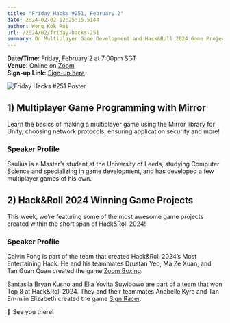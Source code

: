 ```yaml
---
title: "Friday Hacks #251, February 2"
date: 2024-02-02 12:25:15.5144
author: Wong Kok Rui
url: /2024/02/friday-hacks-251
summary: On Multiplayer Game Development and Hack&Roll 2024 Game Projects
---
```


**Date/Time:** Friday, February 2 at 7:00pm SGT<br />
**Venue:** Online on [Zoom](https://hckr.cc/fh-251-zoom)<br />
**Sign-up Link:** [Sign-up here](https://hckr.cc/fh-251-signup)<br />

<img src="/img/2024/fh/251.jpg" alt="Friday Hacks #251 Poster" /><br />

## 1) Multiplayer Game Programming with Mirror

Learn the basics of making a multiplayer game using the Mirror library for Unity, choosing network protocols, ensuring application security and more!

### Speaker Profile

Saulius is a Master’s student at the University of Leeds, studying Computer Science and specializing in game development, and has developed a few multiplayer games of his own.

## 2) Hack&Roll 2024 Winning Game Projects

This week, we’re featuring some of the most awesome game projects created within the short span of Hack&Roll 2024!

### Speaker Profile

Calvin Fong is part of the team that created Hack&Roll 2024’s Most Entertaining Hack. He and his teammates Drustan Yeo, Ma Ze Xuan, and Tan Guan Quan created the game [Zoom Boxing](https://devpost.com/software/zoom-boxing).

Santasila Bryan Kusno and Ella Yovita Suwibowo are part of a team that won Top 8 at Hack&Roll 2024. They and their teammates Anabelle Kyra and Tan En-miin Elizabeth created the game [Sign Racer](https://devpost.com/software/the-furious-of-sign-racer).

👋 See you there!

